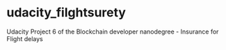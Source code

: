 # udacity_filghtsurety
Udacity Project 6 of the Blockchain developer nanodegree - Insurance for Flight delays
